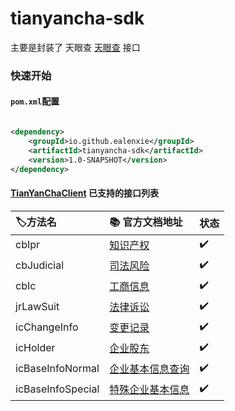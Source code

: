 tianyancha-sdk
======

主要是封装了 天眼查 [天眼查](http://open.tianyancha.com/) 接口

### 快速开始

#### `pom.xml`配置

```xml

<dependency>
    <groupId>io.github.ealenxie</groupId>
    <artifactId>tianyancha-sdk</artifactId>
    <version>1.0-SNAPSHOT</version>
</dependency>
```

#### [TianYanChaClient](https://github.com/EalenXie/sdk-all/blob/main/tianyancha-sdk/src/main/java/io/github/ealenxie/tianyancha/TianYanChaClient.java) 已支持的接口列表

| 🏷️方法名            | 📚 官方文档地址                                        | 状态  |
|:------------------|:-------------------------------------------------|:----|
| cbIpr             | [知识产权](http://open.tianyancha.com/open/1139)     | ✔️  |
| cbJudicial        | [司法风险](http://open.tianyancha.com/open/1002)     | ✔️  |
| cbIc              | [工商信息](http://open.tianyancha.com/open/1001)     | ✔️  |
| jrLawSuit         | [法律诉讼](http://open.tianyancha.com/open/842)      | ✔️  |
| icChangeInfo      | [变更记录](http://open.tianyancha.com/open/822)      | ✔️  |
| icHolder          | [企业股东](http://open.tianyancha.com/open/821)      | ✔️  |
| icBaseInfoNormal  | [企业基本信息查询](http://open.tianyancha.com/open/1116) | ✔️  |
| icBaseInfoSpecial | [特殊企业基本信息](http://open.tianyancha.com/open/1117) | ✔️  |